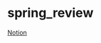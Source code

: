 # spring_review
[Notion]

[Notion]: https://great-psycho.notion.site/faacfbd7d3aa40b5a29f1aacf43751ba
